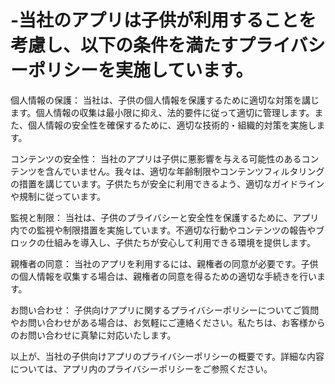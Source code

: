 # -当社のアプリは子供が利用することを考慮し、以下の条件を満たすプライバシーポリシーを実施しています。

個人情報の保護：
当社は、子供の個人情報を保護するために適切な対策を講じます。個人情報の収集は最小限に抑え、法的要件に従って適切に管理します。また、個人情報の安全性を確保するために、適切な技術的・組織的対策を実施します。

コンテンツの安全性：
当社のアプリは子供に悪影響を与える可能性のあるコンテンツを含んでいません。我々は、適切な年齢制限やコンテンツフィルタリングの措置を講じています。子供たちが安全に利用できるよう、適切なガイドラインや規制に従っています。

監視と制限：
当社は、子供のプライバシーと安全性を保護するために、アプリ内での監視や制限措置を実施しています。不適切な行動やコンテンツの報告やブロックの仕組みを導入し、子供たちが安心して利用できる環境を提供します。

親権者の同意：
当社のアプリを利用するには、親権者の同意が必要です。子供の個人情報を収集する場合は、親権者の同意を得るための適切な手続きを行います。

お問い合わせ：
子供向けアプリに関するプライバシーポリシーについてご質問やお問い合わせがある場合は、お気軽にご連絡ください。私たちは、お客様からのお問い合わせに真摯に対応いたします。

以上が、当社の子供向けアプリのプライバシーポリシーの概要です。詳細な内容については、アプリ内のプライバシーポリシーをご参照ください。
